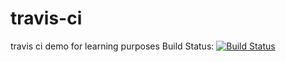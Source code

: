 # travis-ci
travis ci demo for learning purposes 
Build Status:
[![Build Status](https://travis-ci.org/ernestweems/travis-ci.svg?branch=master)](https://travis-ci.org/ernestweems/travis-ci)